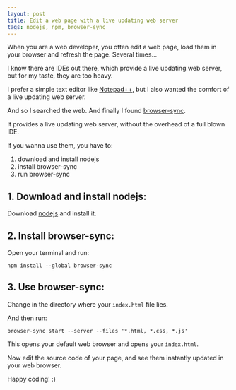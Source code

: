 ```yaml
---
layout: post
title: Edit a web page with a live updating web server
tags: nodejs, npm, browser-sync
---
```


When you are a web developer, you often edit a web page, load them in your browser and refresh the page. Several times...

I know there are IDEs out there, which provide a live updating web server, but for my taste, they are too heavy.

I prefer a simple text editor like [Notepad++](https://notepad-plus-plus.org/downloads/), but I also wanted the comfort of a live updating web server.

And so I searched the web. And finally I found [browser-sync](https://browsersync.io/).

It provides a live updating web server, without the overhead of a full blown IDE.

If you wanna use them, you have to:

1. download and install nodejs
2. install browser-sync
3. run browser-sync

## 1. Download and install nodejs:

Download [nodejs](https://nodejs.org/en/download/) and install it.

## 2. Install browser-sync:

Open your terminal and run:

```
npm install --global browser-sync
```

## 3. Use browser-sync:

Change in the directory where your `index.html` file lies.

And then run:

```
browser-sync start --server --files '*.html, *.css, *.js'
```

This opens your default web browser and opens your `index.html`.

Now edit the source code of your page, and see them instantly updated in your web browser.

Happy coding! :)
